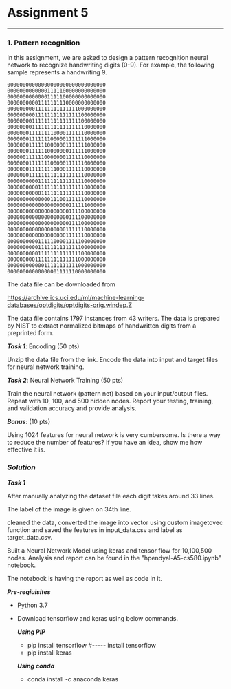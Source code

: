 # Assignment 5
---
### 1.	Pattern recognition

In this assignment, we are asked to design a pattern recognition neural network to recognize handwriting digits (0-9). For example, the following sample represents a handwriting 9.

    00000000000000000000000000000000
    00000000000001111100000000000000
    00000000000001111100000000000000
    00000000001111111110000000000000
    00000000011111111111111000000000
    00000000011111111111111100000000
    00000000111111111111111100000000
    00000000111111111111111110000000
    00000001111111100001111110000000
    00000001111111000001111111000000
    00000001111110000001111111000000
    00000001111110000000111111000000
    00000011111100000001111110000000
    00000001111111000001111110000000
    00000001111111110001111110000000
    00000001111111111111111110000000
    00000000001111111111111110000000
    00000000001111111111111110000000
    00000000000111111111111110000000
    00000000000000111001111110000000
    00000000000000000000111111000000
    00000000000000000000111100000000
    00000000000000000000111100000000
    00000000000000000000111100000000
    00000000000000000001111110000000
    00000000000000000001111110000000
    00000000001111100001111100000000
    00000000001111111111111100000000
    00000000001111111111111100000000
    00000000011111111111111000000000
    00000000000011111111111000000000
    00000000000000001111110000000000

The data file can be downloaded from

https://archive.ics.uci.edu/ml/machine-learning-databases/optdigits/optdigits-orig.windep.Z

The data file contains 1797 instances from 43 writers. The data is prepared by NIST to extract normalized bitmaps of handwritten digits from a preprinted form.

***Task 1***: Encoding (50 pts)

Unzip the data file from the link. Encode the data into input and target files for neural network training.

***Task 2***: Neural Network Training (50 pts)

Train the neural network (pattern net) based on your input/output files. Repeat with 10, 100, and 500 hidden nodes. Report your testing, training, and validation accuracy and provide analysis.

***Bonus***: (10 pts)

Using 1024 features for neural network is very cumbersome. Is there a way to reduce the number of features? If you have an idea, show me how effective it is.

### ***Solution***

***Task 1***

After manually analyzing the dataset file each digit takes around 33 lines.

The label of the image is given on 34th line.

cleaned the data, converted the image into vector using custom imagetovec function and saved the features in input_data.csv and label as target_data.csv.

Built a Neural Network Model using keras and tensor flow for 10,100,500 nodes. Analysis and report can be found in the "hpendyal-A5-cs580.ipynb" notebook.

The notebook is having the report as well as code in it.

***Pre-reqiuisites***

  - Python 3.7
  - Download tensorflow and keras using below commands.
    
    ***Using PIP***
      - pip install tensorflow #----- install tensorflow
      - pip install keras
    
    ***Using conda***
      - conda install -c anaconda keras
